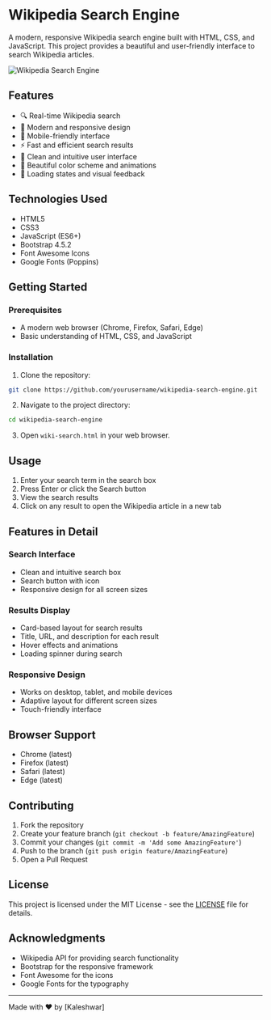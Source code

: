 # Wikipedia Search Engine

A modern, responsive Wikipedia search engine built with HTML, CSS, and JavaScript. This project provides a beautiful and user-friendly interface to search Wikipedia articles.

![Wikipedia Search Engine](https://d1tgh8fmlzexmh.cloudfront.net/ccbp-dynamic-webapps/wiki-logo-img.png)

## Features

- 🔍 Real-time Wikipedia search
- 🎨 Modern and responsive design
- 📱 Mobile-friendly interface
- ⚡ Fast and efficient search results
- 🎯 Clean and intuitive user interface
- 🌈 Beautiful color scheme and animations
- 🔄 Loading states and visual feedback

## Technologies Used

- HTML5
- CSS3
- JavaScript (ES6+)
- Bootstrap 4.5.2
- Font Awesome Icons
- Google Fonts (Poppins)

## Getting Started

### Prerequisites

- A modern web browser (Chrome, Firefox, Safari, Edge)
- Basic understanding of HTML, CSS, and JavaScript

### Installation

1. Clone the repository:
```bash
git clone https://github.com/yourusername/wikipedia-search-engine.git
```

2. Navigate to the project directory:
```bash
cd wikipedia-search-engine
```

3. Open `wiki-search.html` in your web browser.

## Usage

1. Enter your search term in the search box
2. Press Enter or click the Search button
3. View the search results
4. Click on any result to open the Wikipedia article in a new tab

## Features in Detail

### Search Interface
- Clean and intuitive search box
- Search button with icon
- Responsive design for all screen sizes

### Results Display
- Card-based layout for search results
- Title, URL, and description for each result
- Hover effects and animations
- Loading spinner during search

### Responsive Design
- Works on desktop, tablet, and mobile devices
- Adaptive layout for different screen sizes
- Touch-friendly interface

## Browser Support

- Chrome (latest)
- Firefox (latest)
- Safari (latest)
- Edge (latest)

## Contributing

1. Fork the repository
2. Create your feature branch (`git checkout -b feature/AmazingFeature`)
3. Commit your changes (`git commit -m 'Add some AmazingFeature'`)
4. Push to the branch (`git push origin feature/AmazingFeature`)
5. Open a Pull Request

## License

This project is licensed under the MIT License - see the [LICENSE](LICENSE) file for details.

## Acknowledgments

- Wikipedia API for providing search functionality
- Bootstrap for the responsive framework
- Font Awesome for the icons
- Google Fonts for the typography


---

Made with ❤️ by [Kaleshwar] 
